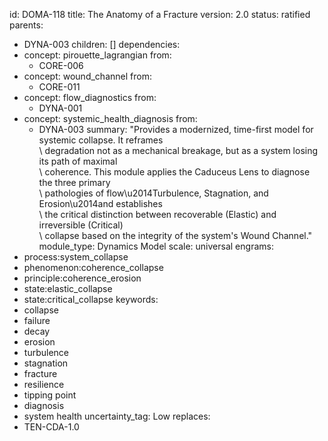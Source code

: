 id: DOMA-118
title: The Anatomy of a Fracture
version: 2.0
status: ratified
parents:
- DYNA-003
children: []
dependencies:
- concept: pirouette_lagrangian
  from:
  - CORE-006
- concept: wound_channel
  from:
  - CORE-011
- concept: flow_diagnostics
  from:
  - DYNA-001
- concept: systemic_health_diagnosis
  from:
  - DYNA-003
summary: "Provides a modernized, time-first model for systemic collapse. It reframes\
  \ degradation not as a mechanical breakage, but as a system losing its path of maximal\
  \ coherence. This module applies the Caduceus Lens to diagnose the three primary\
  \ pathologies of flow\u2014Turbulence, Stagnation, and Erosion\u2014and establishes\
  \ the critical distinction between recoverable (Elastic) and irreversible (Critical)\
  \ collapse based on the integrity of the system's Wound Channel."
module_type: Dynamics Model
scale: universal
engrams:
- process:system_collapse
- phenomenon:coherence_collapse
- principle:coherence_erosion
- state:elastic_collapse
- state:critical_collapse
keywords:
- collapse
- failure
- decay
- erosion
- turbulence
- stagnation
- fracture
- resilience
- tipping point
- diagnosis
- system health
uncertainty_tag: Low
replaces:
- TEN-CDA-1.0